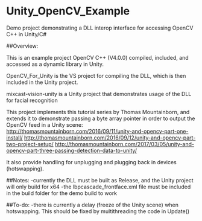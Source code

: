 # Unity_OpenCV_Example
Demo project demonstrating a DLL interop interface for accessing OpenCV C++ in Unity/C#

##Overview:

This is an example project OpenCV C++ (V4.0.0) compiled, included, and accessed as a dynamic library in Unity.

OpenCV_For_Unity is the VS project for compiling the DLL, which is then included in the Unity project.

mixcast-vision-unity is a Unity project that demonstrates usage of the DLL for facial recognition

This project implements this tutorial series by Thomas Mountainborn, and extends it to demonstrate passing a byte array pointer in order to output the OpenCV feed in a Unity scene:
<http://thomasmountainborn.com/2016/09/11/unity-and-opencv-part-one-install/>
<http://thomasmountainborn.com/2016/09/12/unity-and-opencv-part-two-project-setup/>
<http://thomasmountainborn.com/2017/03/05/unity-and-opencv-part-three-passing-detection-data-to-unity/>

It also provide handling for unplugging and plugging back in devices (hotswapping).

##Notes:
-currently the DLL must be built as Release, and the Unity project will only build for x64
-the lbpcascade_frontface.xml file must be included in the build folder for the demo build to work

##To-do:
-there is currently a delay (freeze of the Unity scene) when hotswapping. This should be fixed by multithreading the code in Update()

